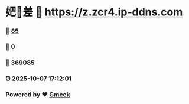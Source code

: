 # 妑🔭差 :link: https://z.zcr4.ip-ddns.com 
### :page_facing_up: [85](https://z.zcr4.ip-ddns.com/tag.html) 
### :speech_balloon: 0 
### :hibiscus: 369085 
### :alarm_clock: 2025-10-07 17:12:01 
### Powered by :heart: [Gmeek](https://github.com/Meekdai/Gmeek)
